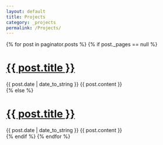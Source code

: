 ```yaml
---
layout: default
title: Projects
category: _projects
permalink: /Projects/
---
```

<div class="posts">
	{% for post in paginator.posts %}
		{% if post._pages == null %}
			<div class="post">
				<h1 class="post-title">
					<a href="{{ post.url }}">
						{{ post.title }}
					</a>
				</h1>
				<span class="post-date">{{ post.date | date_to_string }}</span>
				{{ post.content }}
			</div>
		{% else %}
			<div class="post">
				<h1 class="post-title">
					<a href="{{ post.url }}">
						{{ post.title }}
					</a>
				</h1>
				<span class="post-date">{{ post.date | date_to_string }}</span>
				{{ post.content }}
			</div>
		{% endif %}
	{% endfor %}
</div>